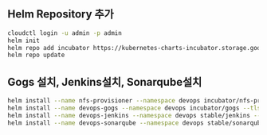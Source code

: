 ## Helm Repository 추가
``` bash
cloudctl login -u admin -p admin
helm init
helm repo add incubator https://kubernetes-charts-incubator.storage.googleapis.com/
helm repo update
```

## Gogs 설치, Jenkins설치, Sonarqube설치
``` bash
helm install --name nfs-provisioner --namespace devops incubator/nfs-provisioner --tls
helm install --name devops-gogs --namespace devops incubator/gogs --tls
helm install --name devops-jenkins --namespace devops stable/jenkins --tls
helm install --name devops-sonarqube --namespace devops stable/sonarqube --tls
```

##
